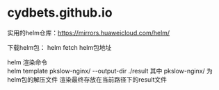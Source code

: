 # cydbets.github.io

实用的helm仓库：https://mirrors.huaweicloud.com/helm/

下载helm包：
 helm fetch helm包地址

helm 渲染命令  
helm template pkslow-nginx/ --output-dir ./result  其中 pkslow-nginx/ 为helm包的解压文件   渲染最终存放在当前路径下的result文件
